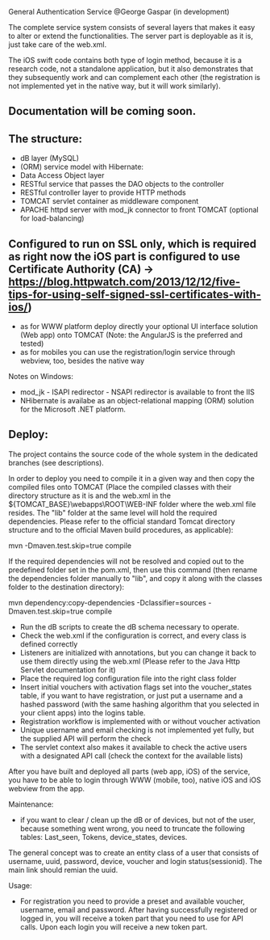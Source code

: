 General Authentication Service @George Gaspar
(in development)

The complete service system consists of several layers that makes it easy to alter or extend the functionalities. The server part is deployable as it is, just take care of the web.xml. 

The iOS swift code contains both type of login method, because it is a research code, not a standalone application, but it also demonstrates that they subsequently work and can complement each other (the registration is not implemented yet in the native way, but it will work similarly).

Documentation will be coming soon.
----

The structure:
----
- dB layer (MySQL)
- (ORM) service model with Hibernate:
- Data Access Object layer
- RESTful service that passes the DAO objects to the controller
- RESTful controller layer to provide HTTP methods
- TOMCAT servlet container as middleware component
- APACHE httpd server with mod_jk connector to front TOMCAT (optional for load-balancing) 

Configured to run on SSL only, which is required as right now the iOS part is configured to use Certificate Authority (CA) -> https://blog.httpwatch.com/2013/12/12/five-tips-for-using-self-signed-ssl-certificates-with-ios/)
----
- as for WWW platform deploy directly your optional UI interface solution (Web app) onto TOMCAT (Note: the AngularJS is the preferred and tested)
- as for mobiles you can use the registration/login service through webview, too, besides the native way


Notes on Windows:
- mod_jk - ISAPI redirector - NSAPI redirector is available to front the IIS
- NHibernate is availabe as an object-relational mapping (ORM) solution for the Microsoft .NET platform. 

Deploy:
----
The project contains the source code of the whole system in the dedicated branches (see descriptions).

In order to deploy you need to compile it in a given way and then copy the compiled files onto TOMCAT (Place the compiled classes with their directory structure as it is and the web.xml in the ${TOMCAT_BASE}\webapps\ROOT\WEB-INF folder where the web.xml file resides. The "lib" folder at the same level will hold the required dependencies. Please refer to the official standard Tomcat directory structure and to the official Maven build procedures, as applicable):

mvn -Dmaven.test.skip=true compile 

If the required dependencies will not be resolved and copied out to the predefined folder set in the pom.xml, then use this command (then rename the dependencies folder manually to "lib", and copy it along with the classes folder to the destination directory):

mvn dependency:copy-dependencies -Dclassifier=sources -Dmaven.test.skip=true compile


- Run the dB scripts to create the dB schema necessary to operate.
- Check the web.xml if the configuration is correct, and every class is defined correctly
- Listeners are initialized with annotations, but you can change it back to use them directly using the web.xml (Please refer to the Java Http Servlet documentation for it)
- Place the required log configuration file into the right class folder
- Insert initial vouchers with activation flags set into the voucher_states table, if you want to have registration, or just put a username and a hashed password (with the same hashing algorithm that you selected in your client apps) into the logins table. 
- Registration workflow is implemented with or without voucher activation
- Unique username and email checking is not implemented yet fully, but the supplied API will perform the check
- The servlet context also makes it available to check the active users with a designated API call  (check the context for the available lists)

After you have built and deployed all parts (web app, iOS) of the service, you have to be able to login through WWW (mobile, too), native iOS and iOS webview from the app.

Maintenance:
- if you want to clear / clean up the dB or of devices, but not of the user, because something went wrong, you need to truncate the following tables:  Last_seen, Tokens, device_states, devices. 


The general concept was to create an entity class of a user that consists of username, uuid, password, device, voucher and login status(sessionid). The main link should remian the uuid.

Usage:
- For registration you need to provide a preset and available voucher, username, email and password. After having successfully registered or logged in, you will receive a token part that you need to use for API calls. Upon each login you will receive a new token part.
